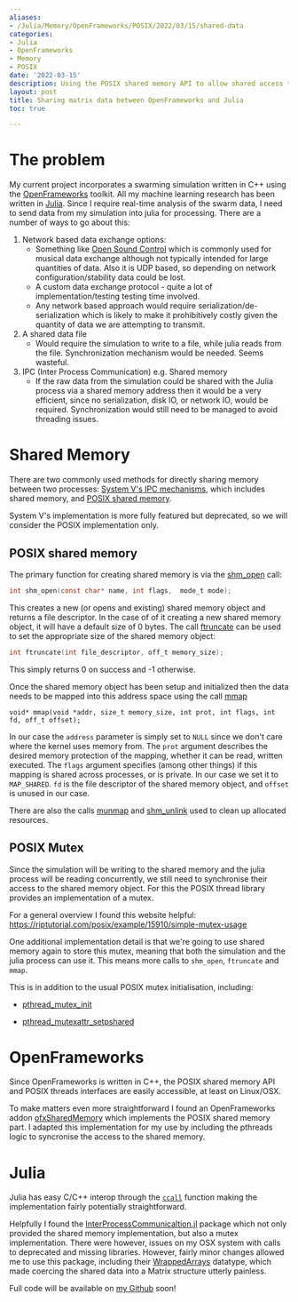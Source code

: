 ```yaml
---
aliases:
- /Julia/Memory/OpenFrameworks/POSIX/2022/03/15/shared-data
categories:
- Julia
- OpenFrameworks
- Memory
- POSIX
date: '2022-03-15'
description: Using the POSIX shared memory API to allow shared access to swarm data
layout: post
title: Sharing matrix data between OpenFrameworks and Julia
toc: true

---
```


# The problem

My current project incorporates a swarming simulation written in C++ using the [OpenFrameworks](http://openframeworks.cc) toolkit. All my machine learning research has been written in [Julia](https://julialang.org/). Since I require real-time analysis of the swarm data, I need to send data from my simulation into julia for processing. There are a number of ways to go about this:

1. Network based data exchange options:
    - Something like [Open Sound Control](https://en.wikipedia.org/wiki/Open_Sound_Control) which is commonly used for musical data exchange although not typically intended for large quantities of data. Also it is UDP based, so depending on network configuration/stability data could be lost.
    - A custom data exchange protocol - quite a lot of implementation/testing testing time involved.
    - Any network based approach would require serialization/de-serialization which is likely to make it prohibitively costly given the quantity of data we are attempting to transmit.
2. A shared data file
    - Would require the simulation to write to a file, while julia reads from the file. Synchronization mechanism would be needed. Seems wasteful.
3. IPC (Inter Process Communication) e.g. Shared memory
    - If the raw data from the simulation could be shared with the Julia process via a shared memory address then it would be a very efficient, since no serialization, disk IO, or network IO, would be required. Synchronization would still need to be managed to avoid threading issues.


# Shared Memory
There are two commonly used methods for directly sharing memory between two processes: [System V's IPC mechanisms](https://man7.org/linux/man-pages/man7/sysvipc.7.html), which includes shared memory, and [POSIX shared memory](https://man7.org/linux/man-pages/man7/shm_overview.7.html). 

System V's implementation is more fully featured but deprecated, so we will consider the POSIX implementation only.

## POSIX shared memory

The primary function for creating shared memory is via the [shm_open](https://man7.org/linux/man-pages/man3/shm_open.3.html) call:

```c
int shm_open(const char* name, int flags,  mode_t mode);
```
This creates a new (or opens and existing) shared memory object and returns a file descriptor. In the case of of it creating a new shared memory object, it will have a default size of 0 bytes. The call [ftruncate](https://man7.org/linux/man-pages/man3/ftruncate.3p.html) can be used to set the appropriate size of the shared memory object:

```c
int ftruncate(int file_descriptor, off_t memory_size);
```
This simply returns 0 on success and -1 otherwise.

Once the shared memory object has been setup and initialized then the data needs to be mapped into this address space using the call [mmap](https://man7.org/linux/man-pages/man2/mmap.2.html)

```
void* mmap(void *addr, size_t memory_size, int prot, int flags, int fd, off_t offset);
```
In our case the `address` parameter is simply set to `NULL` since we don't care where the kernel uses memory from. The `prot` argument describes the desired memory protection of the mapping, whether it can be read, written executed. The `flags` argument specifies (among other things) if this mapping is shared across processes, or is private. In our case we set it to `MAP_SHARED`. `fd` is the file descriptor of the shared memory object, and `offset` is unused in our case.

There are also the calls [munmap](https://man7.org/linux/man-pages/man2/mmap.2.html) and [shm_unlink](https://man7.org/linux/man-pages/man3/shm_unlink.3p.html) used to clean up allocated resources.

## POSIX Mutex
Since the simulation will be writing to the shared memory and the julia process will be reading concurrently, we still need to synchronise their access to the shared memory object. For this the POSIX thread library provides an implementation of a mutex.

For a general overview I found this website helpful: 
https://riptutorial.com/posix/example/15910/simple-mutex-usage

One additional implementation detail is that we're going to use shared memory again to store this mutex, meaning that both the simulation and
 the julia process can use it. This means more calls to `shm_open`, `ftruncate` and `mmap`.

 This is in addition to the usual POSIX mutex initialisation, including:

- [pthread_mutex_init](https://man7.org/linux/man-pages/man3/pthread_mutex_init.3p.html)

 - [pthread_mutexattr_setpshared](https://man7.org/linux/man-pages/man3/pthread_mutexattr_getpshared.3.html)


# OpenFrameworks
Since OpenFrameworks is written in C++, the POSIX shared memory API and POSIX threads interfaces are easily accessible, at least on Linux/OSX.

To make matters even more straightforward I found an OpenFrameworks addon [ofxSharedMemory](https://github.com/trentbrooks/ofxSharedMemory) which implements the POSIX shared memory part. I adapted this implementation for my use by including the pthreads logic to syncronise the access to the shared memory. 

# Julia
Julia has easy C/C++ interop through the [`ccall`](https://docs.julialang.org/en/v1/base/c/#ccall) function making the implementation fairly potentially straightforward. 

Helpfully I found the [InterProcessCommunicaltion.jl](https://github.com/emmt/InterProcessCommunication.jl) package which not only provided the shared memory implementation, but also a mutex implementation. There were however, issues on my OSX system with calls to deprecated and missing libraries. However, fairly minor changes allowed me to use this package, including their [WrappedArrays](https://emmt.github.io/InterProcessCommunication.jl/dev/reference/#Wrapped-arrays-1) datatype, which made coercing the shared data into a Matrix structure utterly painless.

Full code will be available  on [my Github](http://github.com/MaxWorgan) soon!